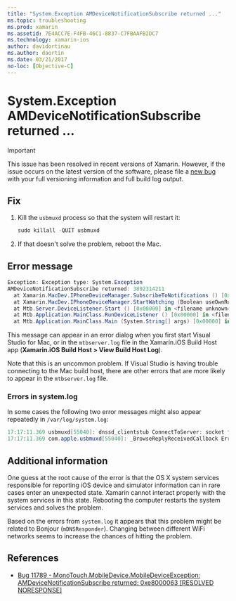 ```yaml
---
title: "System.Exception AMDeviceNotificationSubscribe returned ..."
ms.topic: troubleshooting
ms.prod: xamarin
ms.assetid: 7E4ACC7E-F4FB-46C1-8837-C7FBAAFB2DC7
ms.technology: xamarin-ios
author: davidortinau
ms.author: daortin
ms.date: 03/21/2017
no-loc: [Objective-C]
---
```


# System.Exception AMDeviceNotificationSubscribe returned ...

> [!IMPORTANT]
> This issue has been resolved in recent versions of Xamarin. However, if the issue occurs on the latest version of the software, please file a [new bug](~/cross-platform/troubleshooting/questions/howto-file-bug.md) with your full versioning information and full build log output.

## Fix

1. Kill the `usbmuxd` process so that the system will restart it:

    ```csharp
    sudo killall -QUIT usbmuxd
    ```

2. If that doesn't solve the problem, reboot the Mac.

## Error message

```csharp
Exception: Exception type: System.Exception
AMDeviceNotificationSubscribe returned: 3892314211
  at Xamarin.MacDev.IPhoneDeviceManager.SubscribeToNotifications () [0x00000] in <filename unknown="">:0
  at Xamarin.MacDev.IPhoneDeviceManager.StartWatching (Boolean useOwnRunloop) [0x00000] in <filename unknown="">:0
  at Mtb.Server.DeviceListener.Start () [0x00000] in <filename unknown="">:0
  at Mtb.Application.MainClass.RunDeviceListener () [0x00000] in <filename unknown="">:0
  at Mtb.Application.MainClass.Main (System.String[] args) [0x00000] in <filename unknown="">:0
```

This message can appear in an error dialog when you first start Visual Studio for Mac, or in the `mtbserver.log` file in the Xamarin.iOS Build Host app (**Xamarin.iOS Build Host > View Build Host Log**).

Note that this is an uncommon problem. If Visual Studio is having trouble connecting to the Mac build host, there are other errors that are more likely to appear in the `mtbserver.log` file.

### Errors in system.log

In some cases the following two error messages might also appear repeatedly in `/var/log/system.log`:

```csharp
17:17:11.369 usbmuxd[55040]: dnssd_clientstub ConnectToServer: socket failed 24 Too many open files
17:17:11.369 com.apple.usbmuxd[55040]: _BrowseReplyReceivedCallback Error doing DNSServiceResolve(): -65539
```

## Additional information

One guess at the root cause of the error is that the OS X system services responsible for reporting iOS device and simulator information can in rare cases enter an unexpected state. Xamarin cannot interact properly with the system services in this state. Rebooting the computer restarts the system services and solves the problem.

Based on the errors from `system.log` it appears that this problem might be related to Bonjour (`mDNSResponder`). Changing between different WiFi networks seems to increase the chances of hitting the problem.

## References

* [Bug 11789 - MonoTouch.MobileDevice.MobileDeviceException: AMDeviceNotificationSubscribe returned: 0xe8000063 [RESOLVED NORESPONSE]](https://bugzilla.xamarin.com/show_bug.cgi?id=11789)
